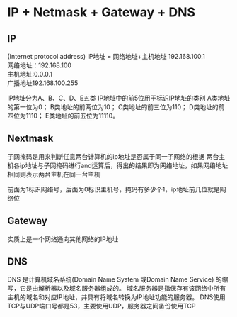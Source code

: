 # IP + Netmask + Gateway + DNS

##  IP
(Internet protocol address)
IP地址 = 网络地址+主机地址
192.168.100.1<br>
网络地址：192.168.100<br>
主机地址:0.0.0.1<br>
广播地址192.168.100.255<br>

IP地址分为A、B、C、D、E五类 
IP地址中的前5位用于标识IP地址的类别
     A类地址的第一位为0；
     B类地址的前两位为10；
     C类地址的前三位为110；
     D类地址的前四位为1110；
     E类地址的前五位为11110。

## Nextmask
子网掩码是用来判断任意两台计算机的ip地址是否属于同一子网络的根据
两台主机各ip地址与子网掩码进行and运算后，得出的结果即为网络地址，如果网络地址相同则表示两台主机在同一台主机

前面为1标识网络号，后面为0标识主机号，掩码有多少个1，ip地址前几位就是网络位
## Gateway
实质上是一个网络通向其他网络的IP地址
## DNS
DNS 是计算机域名系统(Domain Name System 或Domain Name Service) 的缩写，它是由解析器以及域名服务器组成的。
域名服务器是指保存有该网络中所有主机的域名和对应IP地址，并具有将域名转换为IP地址功能的服务器。
DNS使用TCP与UDP端口号都是53，主要使用UDP，服务器之间备份使用TCP
